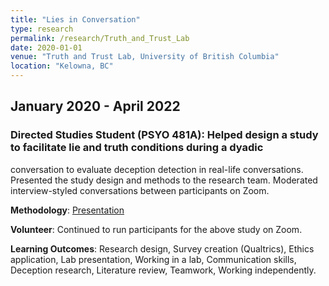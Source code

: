 ```yaml
---
title: "Lies in Conversation"
type: research
permalink: /research/Truth_and_Trust_Lab
date: 2020-01-01
venue: "Truth and Trust Lab, University of British Columbia"
location: "Kelowna, BC"
---
```


## January 2020 - April 2022
### Directed Studies Student (PSYO 481A): Helped design a study to facilitate lie and truth conditions during a dyadic
conversation to evaluate deception detection in real-life conversations. Presented the study design and methods to the
research team. Moderated interview-styled conversations between participants on Zoom.

**Methodology**: [Presentation]("https://drive.google.com/drive/u/0/folders/18mZrvEdIEXfJYCKdb898DGBUKXbeCLdQ") 

**Volunteer**: Continued to run participants for the above study on Zoom.

**Learning Outcomes**: Research design, Survey creation (Qualtrics), Ethics application, Lab presentation, Working in
a lab, Communication skills, Deception research, Literature review, Teamwork, Working independently.



